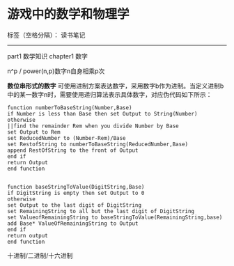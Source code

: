 ﻿# 游戏中的数学和物理学

标签（空格分隔）： 读书笔记

---

 part1 数学知识
 chapter1 数字
 
 n^p / power(n,p)数字n自身相乘p次
 
 **数位串形式的数字**
 可使用进制方案表达数字，采用数字b作为进制。当定义进制b中的某一数字n时，需要使用递归算法表示具体数字，对应伪代码如下所示：
 
 

    function numberToBaseString(Number,Base)
    if Number is less than Base then set Output to String(Number)
    otherwise
    ||find the remainder Rem when you divide Number by Base
    set Output to Rem 
    set ReducedNumber to (Number-Rem)/Base
    set RestofString to numberToBaseString(ReducedNumber,Base)
    append RestOfString to the front of Output
    end if
    return Output
    end function
    
    
    function baseStringToValue(DigitString,Base)
    if DigitString is empty then set Output to 0
    otherwise 
    set Output to the last digit of DigitString
    set RemainingString to all but the last digit of DigitString
    set ValueofRemainingString to baseStringToValue(RemainingString,base)
    add Base* ValueOfRemainingString to Output
    end if
    return output
    end function
    
    

十进制/二进制/十六进制






